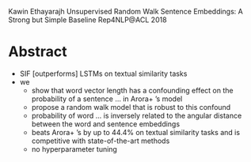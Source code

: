 Kawin Ethayarajh
Unsupervised Random Walk Sentence Embeddings: A Strong but Simple Baseline
Rep4NLP@ACL 2018

# Abstract

* SIF [outperforms] LSTMs on textual similarity tasks
* we
  * show that word vector length has a confounding effect
    on the probability of a sentence ... in Arora+ ’s model
  * propose a random walk model that is robust to this confound
  * probability of word ... is inversely related 
    to the angular distance between the word and sentence embeddings
  * beats Arora+ ’s by up to 44.4% on textual similarity tasks and is
    competitive with state-of-the-art methods
  * no hyperparameter tuning
